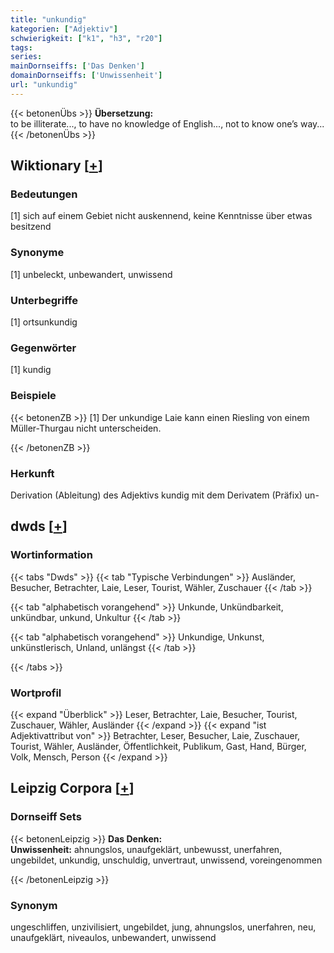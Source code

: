 ```yaml
---
title: "unkundig"
kategorien: ["Adjektiv"]
schwierigkeit: ["k1", "h3", "r20"]
tags:
series:
mainDornseiffs: ['Das Denken']
domainDornseiffs: ['Unwissenheit']
url: "unkundig"
---
```


{{< betonenÜbs >}}
**Übersetzung:**  
to be illiterate..., to have no knowledge of English..., not to know one’s way...  
{{< /betonenÜbs >}}

## Wiktionary [[+](https://de.wiktionary.org/wiki/unkundig)]

### Bedeutungen
[1] sich auf einem Gebiet nicht auskennend, keine Kenntnisse über etwas besitzend  

### Synonyme
[1] unbeleckt, unbewandert, unwissend  

### Unterbegriffe
[1] ortsunkundig  

### Gegenwörter
[1] kundig  

### Beispiele
{{< betonenZB >}}
[1] Der unkundige Laie kann einen Riesling von einem Müller-Thurgau nicht unterscheiden.  

{{< /betonenZB >}}
### Herkunft
Derivation (Ableitung) des Adjektivs kundig mit dem Derivatem (Präfix) un-  



## dwds [[+](https://www.dwds.de/wb/unkundig)]

### Wortinformation
{{< tabs "Dwds" >}}
{{< tab "Typische Verbindungen" >}}
Ausländer, Besucher, Betrachter, Laie, Leser, Tourist, Wähler, Zuschauer
{{< /tab >}}

{{< tab "alphabetisch vorangehend" >}}
Unkunde, Unkündbarkeit, unkündbar, unkund, Unkultur
{{< /tab >}}

{{< tab "alphabetisch vorangehend" >}}
Unkundige, Unkunst, unkünstlerisch, Unland, unlängst
{{< /tab >}}

{{< /tabs >}}

### Wortprofil
{{< expand "Überblick" >}} Leser, Betrachter, Laie, Besucher, Tourist, Zuschauer, Wähler, Ausländer {{< /expand >}}
{{< expand "ist Adjektivattribut von" >}} Betrachter, Leser, Besucher, Laie, Zuschauer, Tourist, Wähler, Ausländer, Öffentlichkeit, Publikum, Gast, Hand, Bürger, Volk, Mensch, Person {{< /expand >}}

## Leipzig Corpora [[+](https://corpora.uni-leipzig.de/en/res?word=unkundig&corpusId=deu_newscrawl-public_2018)]

### Dornseiff Sets
{{< betonenLeipzig >}}
**Das Denken:**  
**Unwissenheit:** ahnungslos, unaufgeklärt, unbewusst, unerfahren, ungebildet, unkundig, unschuldig, unvertraut, unwissend, voreingenommen  

{{< /betonenLeipzig >}}

### Synonym
ungeschliffen, unzivilisiert, ungebildet, jung, ahnungslos, unerfahren, neu, unaufgeklärt, niveaulos, unbewandert, unwissend

